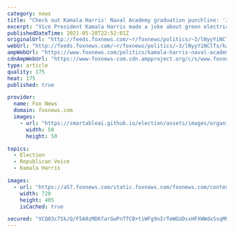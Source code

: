 ```yaml
---
category: news
title: "Check out Kamala Harris' Naval Academy graduation punchline: 'Just ask any Marine today...'"
excerpt: "Vice President Kamala Harris made a joke about green electricity during her commencement speech at the U.S. Naval Academy in Annapolis Friday."
publishedDateTime: 2021-05-28T22:52:01Z
originalUrl: "http://feeds.foxnews.com/~r/foxnews/politics/~3/lNyyYiNClTs/kamala-harris-naval-academy-graduation-joke"
webUrl: "http://feeds.foxnews.com/~r/foxnews/politics/~3/lNyyYiNClTs/kamala-harris-naval-academy-graduation-joke"
ampWebUrl: "https://www.foxnews.com/politics/kamala-harris-naval-academy-graduation-joke.amp"
cdnAmpWebUrl: "https://www-foxnews-com.cdn.ampproject.org/c/s/www.foxnews.com/politics/kamala-harris-naval-academy-graduation-joke.amp"
type: article
quality: 175
heat: 175
published: true

provider:
  name: Fox News
  domain: foxnews.com
  images:
    - url: "https://smartableai.github.io/election/assets/images/organizations/foxnews.com-50x50.jpg"
      width: 50
      height: 50

topics:
  - Election
  - Republican Voice
  - Kamala Harris

images:
  - url: "https://a57.foxnews.com/static.foxnews.com/foxnews.com/content/uploads/2021/05/720/405/AP21148533253450.jpg?ve=1&tl=1"
    width: 720
    height: 405
    isCached: true

secured: "VCQ03c7Sk/Q/F5A0zMDKfarGwPnTTCB+tiWFg9nIrTeWGUDsxHFXWWdxSsqMUol3r0y6vUiKN25h3dUX3RaKP5jvlLFcf1z0e1LpM+OOGtyU4fAlwGZeYYaF7gr6fsuV7/9a4iBQ8FtiqezJVJddnh3z8DUIa77HONSPcNQjSPI1OMnNIFXid2oW9DXl4Bs0SEwrNUaGtC21jRBZQ8fouPG5HEmWZUMM4U71nU5nbNjVdMHdlsoT+SdEo7HhIkQ2HZGo38EUJ0ZZ+qvEKkhQaK4E+xBZXu6hVkg0RfjpgGtogHJLDJJGRpwoRAD9wb0jZ71aJvSDUAiDlqW3KtDJ2kMyjIXBXtktng6n4Eo3MLg=;DzsaOAjGZ1LzLds/2HVVTw=="
---
```



